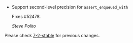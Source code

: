 *  Support second-level precision for `assert_enqueued_with`

    Fixes #52478.

    *Steve Polito*

Please check [7-2-stable](https://github.com/rails/rails/blob/7-2-stable/activejob/CHANGELOG.md) for previous changes.
